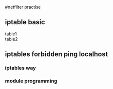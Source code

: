 #netfilter practise   



## iptable basic

table1  
table2


## iptables forbidden ping localhost

### iptables way 



### module programming
